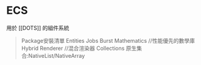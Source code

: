 # ECS
用於 [[DOTS]] 的組件系統

> Package安裝清單
Entities
Jobs
Burst
Mathematics //性能優先的數學庫
Hybrid Renderer //混合渲染器
Collections 原生集合:NativeList/NativeArray
